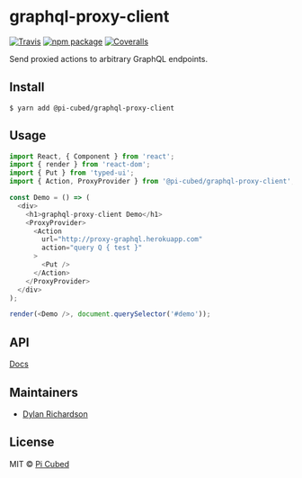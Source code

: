 # graphql-proxy-client

[![Travis][build-badge]][build]
[![npm package][npm-badge]][npm]
[![Coveralls][coveralls-badge]][coveralls]

Send proxied actions to arbitrary GraphQL endpoints.

[build-badge]: https://img.shields.io/travis/pi-cubed/graphql-proxy-client/master.png?style=flat-square
[build]: https://travis-ci.org/pi-cubed/graphql-proxy-client
[npm-badge]: https://img.shields.io/npm/v/@pi-cubed/graphql-proxy-client.png?style=flat-square
[npm]: https://www.npmjs.org/package/@pi-cubed/graphql-proxy-client
[coveralls-badge]: https://img.shields.io/coveralls/pi-cubed/graphql-proxy-client/master.png?style=flat-square
[coveralls]: https://coveralls.io/github/pi-cubed/graphql-proxy-client

## Install

```
$ yarn add @pi-cubed/graphql-proxy-client
```

## Usage

```js
import React, { Component } from 'react';
import { render } from 'react-dom';
import { Put } from 'typed-ui';
import { Action, ProxyProvider } from '@pi-cubed/graphql-proxy-client';

const Demo = () => (
  <div>
    <h1>graphql-proxy-client Demo</h1>
    <ProxyProvider>
      <Action
        url="http://proxy-graphql.herokuapp.com"
        action="query Q { test }"
      >
        <Put />
      </Action>
    </ProxyProvider>
  </div>
);

render(<Demo />, document.querySelector('#demo'));
```

## API

[Docs](api.md)

## Maintainers

- [Dylan Richardson](https://github.com/drich14)

## License

MIT © [Pi Cubed](https://pi-cubed.github.io)
